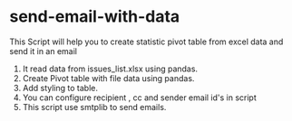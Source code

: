 # send-email-with-data
This Script will help you to create statistic pivot table from excel data and send it in an email

1. It read data from issues_list.xlsx using pandas.
2. Create Pivot table with file data using pandas.
3. Add styling to table.
4. You can configure recipient , cc and sender email id's in script
5. This script use smtplib to send emails.
